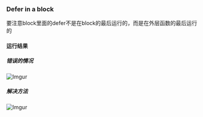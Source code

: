 ### Defer in a block
要注意block里面的defer不是在block的最后运行的，而是在外层函数的最后运行的

#### 运行结果
##### 错误的情况
![Imgur](https://i.imgur.com/nP8nELg.png)

##### 解决方法
![Imgur](https://i.imgur.com/IjwQEjk.png)